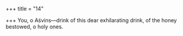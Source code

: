 +++
title = "14"

+++
You, o Aśvins—drink of this dear exhilarating drink,
of the honey bestowed, o holy ones.